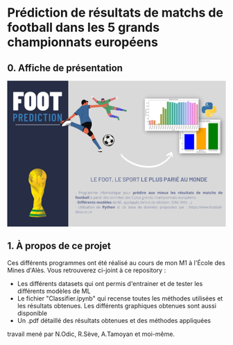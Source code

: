 # Prédiction de résultats de matchs de football dans les 5 grands championnats européens
## 0. Affiche de présentation
![](https://github.com/bil-ela/footprediction/blob/main/presentation_footprediction.png)


## 1. À propos de ce projet

Ces différents programmes ont été réalisé au cours de mon M1 à l'École des Mines d'Alès. Vous retrouverez ci-joint à ce repository :

- Les différents datasets qui ont permis d'entrainer et de tester les différents modèles de ML
- Le fichier "Classifier.ipynb" qui recense toutes les méthodes utilisées et les résultats obtenues. Les différents graphiques obtenues sont aussi disponible
- Un .pdf détaillé des résultats obtenues et des méthodes appliquées

travail mené par N.Odic, R.Sève, A.Tamoyan et moi-même.
